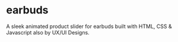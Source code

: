 # earbuds
A sleek animated product slider for earbuds built with HTML, CSS &amp; Javascript also by UX/UI Designs.
